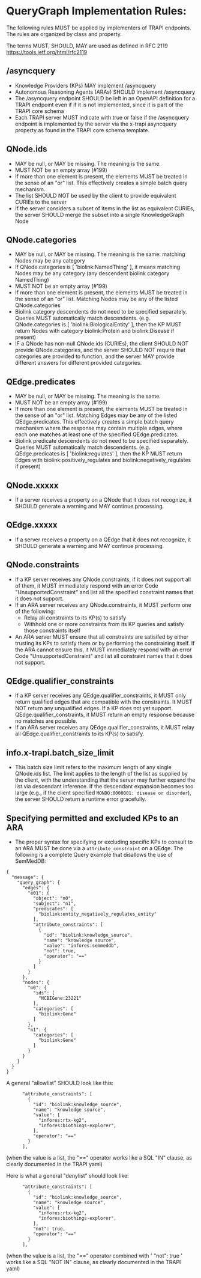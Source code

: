 # QueryGraph Implementation Rules:

The following rules MUST be applied by implementers of TRAPI endpoints.
The rules are organized by class and property.

The terms MUST, SHOULD, MAY are used as defined in RFC 2119  https://tools.ietf.org/html/rfc2119 

## /asyncquery
- Knowledge Providers (KPs) MAY implement /asyncquery
- Autonomous Reasoning Agents (ARAs) SHOULD implement /asyncquery
- The /asyncquery endpoint SHOULD be left in an OpenAPI definition for a TRAPI endpoint even if
  if it is not implemented, since it is part of the TRAPI core schema
- Each TRAPI server MUST indicate with true or false if the /asyncquery endpoint is implemented
  by the server via the x-trapi asyncquery property as found in the TRAPI core schema template.

## QNode.ids
- MAY be null, or MAY be missing. The meaning is the same.
- MUST NOT be an empty array (#199)
- If more than one element is present, the elements MUST be treated in the sense of an "or" list.
  This effectively creates a simple batch query mechanism.
- The list SHOULD NOT be used by the client to provide equivalent CURIEs to the server
- If the server considers a subset of items in the list as equivalent CURIEs,
  the server SHOULD merge the subset into a single KnowledgeGraph Node

## QNode.categories
- MAY be null, or MAY be missing. The meaning is the same: matching Nodes may be any category
- If QNode.categories is [ 'biolink:NamedThing' ], it means matching Nodes may be any category
  (any descendent biolink category NamedThing)
- MUST NOT be an empty array (#199)
- If more than one element is present, the elements MUST be treated in the sense of an "or" list.
  Matching Nodes may be any of the listed QNode.categories
- Biolink category descendents do not need to be specified separately. Queries MUST automatically
  match descendents. (e.g. QNode.categories is [ 'biolink:BiologicalEntity' ], then the KP MUST return
  Nodes with category biolink:Protein and biolink:Disease if present)
- IF a QNode has non-null QNode.ids (CURIEs), the client SHOULD NOT provide QNode.categories, and
  the server SHOULD NOT require that categories are provided to function, and the server MAY provide
  different answers for different provided categories.

## QEdge.predicates
- MAY be null, or MAY be missing. The meaning is the same.
- MUST NOT be an empty array (#199)
- If more than one element is present, the elements MUST be treated in the sense of an "or" list.
  Matching Edges may be any of the listed QEdge.predicates. 
  This effectively creates a simple batch query mechanism where the response may contain multiple
  edges, where each one matches at least one of the specified QEdge.predicates.
- Biolink predicate descendents do not need to be specified separately. Queries MUST automatically
  match descendents. (e.g. QEdge.predicates is [ 'biolink:regulates' ], then the KP MUST return
  Edges with biolink:positively_regulates and biolink:negatively_regulates if present)

## QNode.xxxxx
- If a server receives a property on a QNode that it does not recognize, it SHOULD generate
  a warning and MAY continue processing.

## QEdge.xxxxx
- If a server receives a property on a QEdge that it does not recognize, it SHOULD generate
  a warning and MAY continue processing.

## QNode.constraints
- If a KP server receives any QNode.constraints, if it does not support all of them,
  it MUST immediately respond with an error Code "UnsupportedConstraint" and list
  all the specified constraint names that it does not support.
- If an ARA server receives any QNode.constraints, it MUST perform one of the following:
  - Relay all constraints to its KP(s) to satisfy
  - Withhold one or more constraints from its KP queries and satisfy those constraints itself
- An ARA server MUST ensure that all constraints are satisifed by either trusting its KPs to satisfy them
  or by performing the constraining itself. If the ARA cannot ensure this,
  it MUST immediately respond with an error Code "UnsupportedConstraint" and list all constraint
  names that it does not support.

## QEdge.qualifier_constraints
- If a KP server receives any QEdge.qualifier_constraints, it MUST only return qualified
  edges that are compatible with the constraints. It MUST NOT return any unqualified edges.
  If a KP does not yet support QEdge.qualifier_constraints, it MUST return an empty response
  because no matches are possible.
- If an ARA server receives any QEdge.qualifier_constraints, it MUST relay all
  QEdge.qualifier_constraints to its KP(s) to satisfy.

## info.x-trapi.batch_size_limit
- This batch size limit refers to the maximum length of any single QNode.ids list. The limit
  applies to the length of the list as supplied by the client, with the understanding that the server
  may further expand the list via descendant inference. If the descendant expansion becomes too
  large (e.g., if the client specified `MONDO:0000001: disease or disorder`), the server SHOULD
  return a runtime error gracefully.

## Specifying permitted and excluded KPs to an ARA
- The proper syntax for specifying or excluding specific KPs to consult to an ARA MUST be done
  via a `attribute_constraint` on a QEdge. The following is a complete Query example that disallows the
  use of SemMedDB:

```
{
  "message": {
    "query_graph": {
      "edges": {
        "e01": {
          "object": "n0",
          "subject": "n1",
          "predicates": [
            "biolink:entity_negatively_regulates_entity"
          ],
          "attribute_constraints": [
            {
              "id": "biolink:knowledge_source",
              "name": "knowledge source",
              "value": "infores:semmeddb",
              "not": true,
              "operator": "=="
            }
          ]
        }
      },
      "nodes": {
        "n0": {
          "ids": [
            "NCBIGene:23221"
          ],
          "categories": [
            "biolink:Gene"
          ]
        },
        "n1": {
          "categories": [
            "biolink:Gene"
          ]
        }
      }
    }
  }
}
```

A general "allowlist" SHOULD look like this:
```
      "attribute_constraints": [
        {
          "id": "biolink:knowledge_source",
          "name": "knowledge source",
          "value": [
            "infores:rtx-kg2",
            "infores:biothings-explorer",
          ],
          "operator": "=="
        }
      ],
```

(when the value is a list, the "==" operator works like a SQL "IN" clause, as clearly documented in the TRAPI yaml)

Here is what a general "denylist" should look like:
```
      "attribute_constraints": [
        {
          "id": "biolink:knowledge_source",
          "name": "knowledge source",
          "value": [
            "infores:rtx-kg2",
            "infores:biothings-explorer",
          ],
          "not": true,
          "operator": "=="
        }
      ],
```

(when the value is a list, the "==" operator combined with ' "not": true ' works like a SQL "NOT IN" clause, as clearly documented in the TRAPI yaml)

